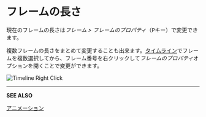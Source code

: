 # フレームの長さ

現在のフレームの長さは*フレーム > フレームのプロパティ*（<kbd>P</kbd>キー）で変更できます。

複数フレームの長さをまとめて変更することも出来ます。[タイムライン](timeline.md)でフレームを複数選択してから、フレーム番号を右クリックして*フレームのプロパティ*オプションを開くことで変更ができます。

![Timeline Right Click](frame-duration/timeline-right-click.gif)

---

**SEE ALSO**

[アニメーション](animation.md)
